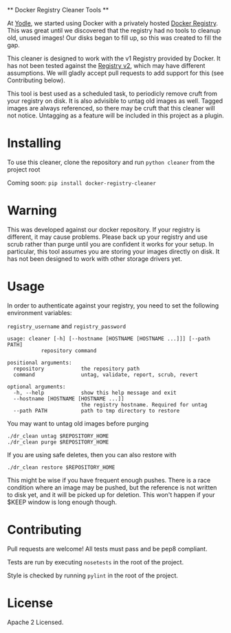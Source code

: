 ** Docker Registry Cleaner Tools **

At [Yodle](http://www.yodle.com/), we started using Docker with a privately hosted [Docker Registry](https://github.com/docker/docker-registry). This was great until we discovered that the registry had no tools to cleanup old, unused images! Our disks began to fill up, so this was created to fill the gap.

This cleaner is designed to work with the v1 Registry provided by Docker. It has not been tested against the [Registry v2](https://github.com/docker/distribution), which may have different assumptions. We will gladly accept pull requests to add support for this (see Contributing below).

This tool is best used as a scheduled task, to periodicly remove cruft from your registry on disk. It is also advisible to untag old images as well. Tagged images are always referenced, so there may be cruft that this cleaner will not notice. Untagging as a feature will be included in this project as a plugin.

# Installing

To use this cleaner, clone the repository and run `python cleaner` from the project root

Coming soon: `pip install docker-registry-cleaner`


# Warning

This was developed against our docker repository. If your registry is different, it may cause problems. Please back up your registry and use scrub rather than purge until you are confident it works for your setup. In particular, this tool assumes you are storing your images directly on disk. It has not been designed to work with other storage drivers yet.

# Usage

In order to authenticate against your registry, you need to set the following environment variables:

`registry_username` and `registry_password`

    usage: cleaner [-h] [--hostname [HOSTNAME [HOSTNAME ...]]] [--path PATH]
               repository command

    positional arguments:
      repository            the repository path
      command               untag, validate, report, scrub, revert

    optional arguments:
      -h, --help            show this help message and exit
      --hostname [HOSTNAME [HOSTNAME ...]]
                            the registry hostname. Required for untag
      --path PATH           path to tmp directory to restore



You may want to untag old images before purging

    ./dr_clean untag $REPOSITORY_HOME
    ./dr_clean purge $REPOSITORY_HOME


If you are using safe deletes, then you can also restore with

    ./dr_clean restore $REPOSITORY_HOME

This might be wise if you have frequent enough pushes. There is a race condition where an image may be pushed, but the reference is not written to disk yet, and it will be picked up for deletion. This won't happen if your $KEEP window is long enough though.

# Contributing

Pull requests are welcome! All tests must pass and be pep8 compliant.

Tests are run by executing ```nosetests``` in the root of the project.

Style is checked by running ```pylint``` in the root of the project.

# License

Apache 2 Licensed.
